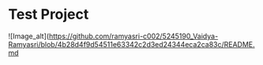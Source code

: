  # Test Project
![Image_alt](https://github.com/ramyasri-c002/5245190_Vaidya-Ramyasri/blob/4b28d4f9d54511e63342c2d3ed24344eca2ca83c/README.md
